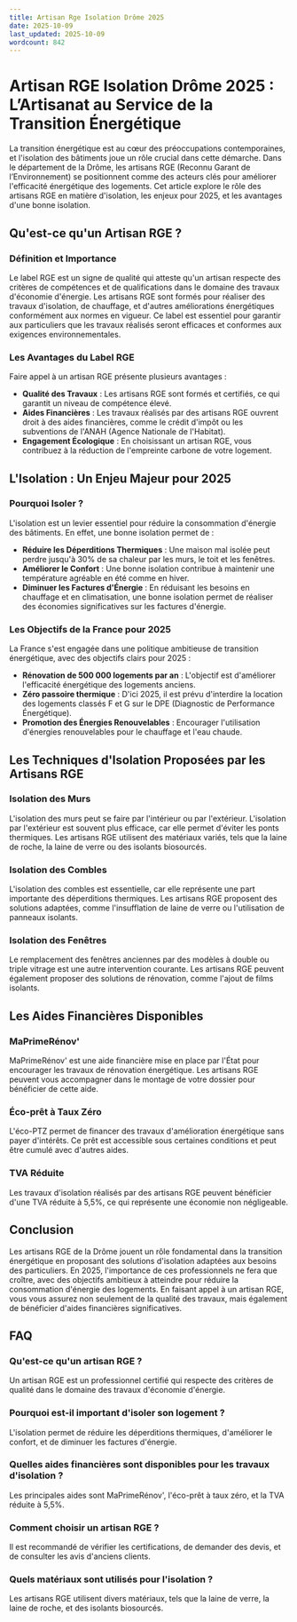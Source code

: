 ```yaml
---
title: Artisan Rge Isolation Drôme 2025
date: 2025-10-09
last_updated: 2025-10-09
wordcount: 842
---
```


# Artisan RGE Isolation Drôme 2025 : L’Artisanat au Service de la Transition Énergétique

La transition énergétique est au cœur des préoccupations contemporaines, et l'isolation des bâtiments joue un rôle crucial dans cette démarche. Dans le département de la Drôme, les artisans RGE (Reconnu Garant de l’Environnement) se positionnent comme des acteurs clés pour améliorer l'efficacité énergétique des logements. Cet article explore le rôle des artisans RGE en matière d'isolation, les enjeux pour 2025, et les avantages d'une bonne isolation.

## Qu'est-ce qu'un Artisan RGE ?

### Définition et Importance

Le label RGE est un signe de qualité qui atteste qu'un artisan respecte des critères de compétences et de qualifications dans le domaine des travaux d'économie d'énergie. Les artisans RGE sont formés pour réaliser des travaux d'isolation, de chauffage, et d'autres améliorations énergétiques conformément aux normes en vigueur. Ce label est essentiel pour garantir aux particuliers que les travaux réalisés seront efficaces et conformes aux exigences environnementales.

### Les Avantages du Label RGE

Faire appel à un artisan RGE présente plusieurs avantages :
- **Qualité des Travaux** : Les artisans RGE sont formés et certifiés, ce qui garantit un niveau de compétence élevé.
- **Aides Financières** : Les travaux réalisés par des artisans RGE ouvrent droit à des aides financières, comme le crédit d'impôt ou les subventions de l'ANAH (Agence Nationale de l'Habitat).
- **Engagement Écologique** : En choisissant un artisan RGE, vous contribuez à la réduction de l'empreinte carbone de votre logement.

## L'Isolation : Un Enjeu Majeur pour 2025

### Pourquoi Isoler ?

L'isolation est un levier essentiel pour réduire la consommation d'énergie des bâtiments. En effet, une bonne isolation permet de :
- **Réduire les Déperditions Thermiques** : Une maison mal isolée peut perdre jusqu'à 30% de sa chaleur par les murs, le toit et les fenêtres.
- **Améliorer le Confort** : Une bonne isolation contribue à maintenir une température agréable en été comme en hiver.
- **Diminuer les Factures d'Énergie** : En réduisant les besoins en chauffage et en climatisation, une bonne isolation permet de réaliser des économies significatives sur les factures d'énergie.

### Les Objectifs de la France pour 2025

La France s'est engagée dans une politique ambitieuse de transition énergétique, avec des objectifs clairs pour 2025 :
- **Rénovation de 500 000 logements par an** : L'objectif est d'améliorer l'efficacité énergétique des logements anciens.
- **Zéro passoire thermique** : D'ici 2025, il est prévu d'interdire la location des logements classés F et G sur le DPE (Diagnostic de Performance Énergétique).
- **Promotion des Énergies Renouvelables** : Encourager l'utilisation d'énergies renouvelables pour le chauffage et l'eau chaude.

## Les Techniques d'Isolation Proposées par les Artisans RGE

### Isolation des Murs

L'isolation des murs peut se faire par l'intérieur ou par l'extérieur. L'isolation par l'extérieur est souvent plus efficace, car elle permet d'éviter les ponts thermiques. Les artisans RGE utilisent des matériaux variés, tels que la laine de roche, la laine de verre ou des isolants biosourcés.

### Isolation des Combles

L'isolation des combles est essentielle, car elle représente une part importante des déperditions thermiques. Les artisans RGE proposent des solutions adaptées, comme l'insufflation de laine de verre ou l'utilisation de panneaux isolants.

### Isolation des Fenêtres

Le remplacement des fenêtres anciennes par des modèles à double ou triple vitrage est une autre intervention courante. Les artisans RGE peuvent également proposer des solutions de rénovation, comme l'ajout de films isolants.

## Les Aides Financières Disponibles

### MaPrimeRénov'

MaPrimeRénov' est une aide financière mise en place par l'État pour encourager les travaux de rénovation énergétique. Les artisans RGE peuvent vous accompagner dans le montage de votre dossier pour bénéficier de cette aide.

### Éco-prêt à Taux Zéro

L'éco-PTZ permet de financer des travaux d'amélioration énergétique sans payer d'intérêts. Ce prêt est accessible sous certaines conditions et peut être cumulé avec d'autres aides.

### TVA Réduite

Les travaux d'isolation réalisés par des artisans RGE peuvent bénéficier d'une TVA réduite à 5,5%, ce qui représente une économie non négligeable.

## Conclusion

Les artisans RGE de la Drôme jouent un rôle fondamental dans la transition énergétique en proposant des solutions d'isolation adaptées aux besoins des particuliers. En 2025, l'importance de ces professionnels ne fera que croître, avec des objectifs ambitieux à atteindre pour réduire la consommation d'énergie des logements. En faisant appel à un artisan RGE, vous vous assurez non seulement de la qualité des travaux, mais également de bénéficier d'aides financières significatives. 

## FAQ

### Qu'est-ce qu'un artisan RGE ?

Un artisan RGE est un professionnel certifié qui respecte des critères de qualité dans le domaine des travaux d'économie d'énergie.

### Pourquoi est-il important d'isoler son logement ?

L'isolation permet de réduire les déperditions thermiques, d'améliorer le confort, et de diminuer les factures d'énergie.

### Quelles aides financières sont disponibles pour les travaux d'isolation ?

Les principales aides sont MaPrimeRénov', l'éco-prêt à taux zéro, et la TVA réduite à 5,5%.

### Comment choisir un artisan RGE ?

Il est recommandé de vérifier les certifications, de demander des devis, et de consulter les avis d'anciens clients.

### Quels matériaux sont utilisés pour l'isolation ?

Les artisans RGE utilisent divers matériaux, tels que la laine de verre, la laine de roche, et des isolants biosourcés.